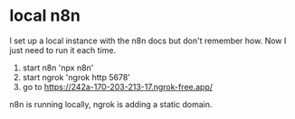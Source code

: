 # local n8n
I set up a local instance with the n8n docs but don't remember how. Now I just need to run it each time.
1. start n8n 'npx n8n'
2. start ngrok 'ngrok http 5678'
3. go to https://242a-170-203-213-17.ngrok-free.app/


n8n is running locally, ngrok is adding a static domain.
